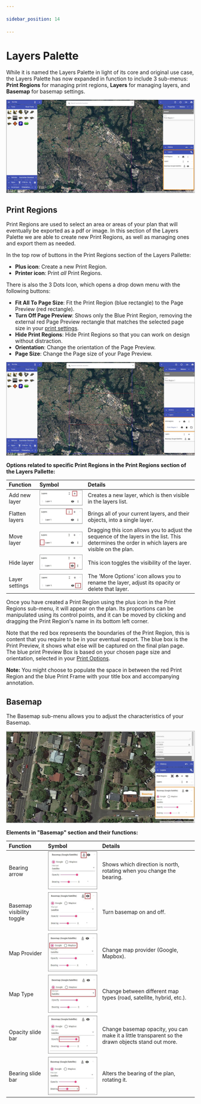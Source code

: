 ```yaml
---

sidebar_position: 14

---
```

# Layers Palette

While it is named the Layers Palette in light of its core and original use case, the Layers Palette has now expanded in function to include 3 sub-menus: 
**Print Regions** for managing print regions,
**Layers** for managing layers, and
**Basemap** for basemap settings.

![layers palette location](./Assets/layers-palette.jpg)

## Print Regions

Print Regions are used to select an area or areas of your plan that will eventually be exported as a pdf or image. In this section of the Layers Palette we are able to create new Print Regions, as well as managing ones and export them as needed.

In the top row of buttons in the Print Regions section of the Layers Pallette:

- **Plus icon**: Create a new Print Region.
- **Printer icon**: Print *all* Print Regions.

There is also the 3 Dots Icon, which opens a drop down menu with the following buttons:

- **Fit All To Page Size**: Fit the Print Region (blue rectangle) to the Page Preview (red rectangle).
- **Turn Off Page Preview**: Shows only the Blue Print Region, removing the external red Page Preview rectangle that matches the selected page size in your [print settings](/rapid-online/printing-and-exporting/).
- **Hide Print Regions**: Hide Print Regions so that you can work on design without distraction.
- **Orientation**: Change the orientation of the Page Preview.
- **Page Size**: Change the Page size of your Page Preview.

![print regions](./Assets/print-regions-palette.jpg)

**Options related to specific Print Regions in the Print Regions section of the Layers Pallette:**

| **Function** | **Symbol** | **Details**|
| :------------------ | :----------------- |:---------------|
|Add new layer |![layers1](./Assets/layers1.jpg) | Creates a new layer, which is then visible in the layers list. |
|Flatten layers |![layers2](./Assets/layers2.jpg) | Brings all of your current layers, and their objects, into a single layer. |
|Move layer |![layers3](./Assets/layers3.jpg) |Dragging this icon allows you to adjust the sequence of the layers in the list. This determines the order in which layers are visible on the plan.  |
|Hide layer  |![layers4](./Assets/layers4.jpg) |This icon toggles the visibility of the layer.  |
|Layer settings  |![layers5](./Assets/layers5.jpg) | The 'More Options' icon allows you to rename the layer, adjust its opacity or delete that layer. |

Once you have created a Print Region using the plus icon in the Print Regions sub-menu, it will appear on the plan. Its proportions can be manipulated using its control points, and it can be moved by clicking and dragging the Print Region's name in its bottom left corner.

Note that the red box represents the boundaries of the Print Region, this is content that you require to be in your eventual export. The blue box is the Print Preview, it shows what else will be captured on the final plan page. The blue print Preview Box is based on your chosen page size and orientation, selected in your [Print Options](/rapid-online/printing-and-exporting/printing-and-exporting.md).

**Note:** You might choose to populate the space in between the red Print Region and the blue Print Frame with your title box and accompanying annotation.

## Basemap

The Basemap sub-menu allows you to adjust the characteristics of your Basemap.

![basemap](./Assets/basemap.jpg)

**Elements in "Basemap" section and their functions:**

| **Function** | **Symbol** | **Details**|
| :------------------ | :----------------- |:---------------|
| Bearing arrow  |![basemap1](./Assets/basemap1.jpg)  | Shows which direction is north, rotating when you change the bearing.  |
| Basemap visibility toggle  |![basemap2](./Assets/basemap2.jpg)  | Turn basemap on and off. |
| Map Provider  |![basemap3](./Assets/basemap3.jpg)  | Change map provider (Google, Mapbox). |
| Map Type  |![basemap4](./Assets/basemap4.jpg)  | Change between different map types (road, satellite, hybrid, etc.). |
| Opacity slide bar  |![basemap5](./Assets/basemap5.jpg)  | Change basemap opacity, you can make it a little transparent so the drawn objects stand out more. |
| Bearing slide bar |![basemap6](./Assets/basemap6.jpg)  | Alters the bearing of the plan, rotating it. |
